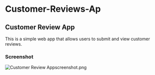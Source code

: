 # Customer-Reviews-Ap
## Customer Review App

This is a simple web app that allows users to submit and view customer reviews.

### Screenshot
![Customer Review App](screenshot.png)screenshot.png
